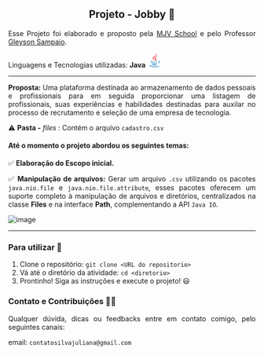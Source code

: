 <h2 align="center"> Projeto - Jobby 💜 </h2>
<div align="justify">
  
Esse Projeto foi elaborado e proposto pela [MJV School](https://academy.mjvinnovation.com/br/mjvschool/) e pelo Professor [Gleyson Sampaio](https://github.com/glysns).

Linguagens e Tecnologias utilizadas: **Java** <img width="30" src="https://raw.githubusercontent.com/devicons/devicon/master/icons/java/java-original.svg">
_________________________________________________________________________________________________________________________________________

<b>Proposta:</b> Uma plataforma destinada ao armazenamento de dados pessoais e profissionais para em seguida proporcionar uma listagem de profissionais, suas experiências e habilidades destinadas para auxilar no processo de recrutamento e seleção de uma empresa de tecnologia.

⚠️ **Pasta -** _files_ : Contém o arquivo `cadastro.csv`

#### Até o momento o projeto abordou os seguintes temas:

✅ **Elaboração do Escopo inicial.**

✅ **Manipulação de arquivos:** Gerar um arquivo `.csv` utilizando os pacotes `java.nio.file` e `java.nio.file.attribute`, esses pacotes oferecem um suporte completo à manipulação de arquivos e diretórios, centralizados na classe **Files** e na interface **Path**, complementando a API `Java IO`.

![image](https://github.com/juuwes/mjv-school-jobby/assets/93749428/62321785-db06-46dd-a8a5-835070731475)
_________________________________________________________________________________________________________________________________________
### Para utilizar 📌
1. Clone o repositório: `git clone <URL do repositorio>`
2. Vá até o diretório da atividade: `cd <diretorio>`
3. Prontinho! Siga as instruções e execute o projeto! 😃

### Contato e Contribuições  👩‍💻
Qualquer dúvida, dicas ou feedbacks entre em contato comigo, pelo seguintes canais:

email: `contatosilvajuliana@gmail.com`
